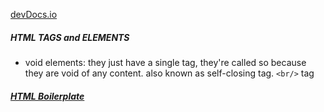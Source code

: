[devDocs.io](https://devdocs.io/)

##### HTML TAGS and ELEMENTS

- void elements: they just have a single tag, they're called so because they are void of any content. also known as self-closing tag.
  <code>\<br\/\></code> tag

##### [HTML Boilerplate](https://www.theodinproject.com/lessons/foundations-html-boilerplate)
